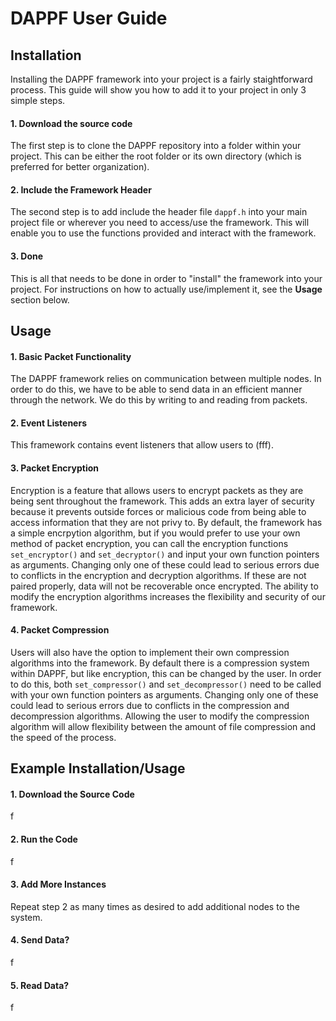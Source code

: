 # DAPPF User Guide

## Installation
Installing the DAPPF framework into your project is a fairly staightforward process. This guide will show you how to add it to your project in only 3 simple steps.

#### 1. Download the source code
The first step is to clone the DAPPF repository into a folder within your project. This can be either the root folder or its own directory
(which is preferred for better organization).

#### 2. Include the Framework Header
The second step is to add include the header file `dappf.h` into your main project file or wherever you need to access/use the framework. This will enable you to use the
functions provided and interact with the framework.

#### 3. Done
This is all that needs to be done in order to "install" the framework into your project. For instructions on how to actually use/implement it, see the **Usage** section below.

## Usage

#### 1. Basic Packet Functionality

The DAPPF framework relies on communication between multiple nodes. In order to do this, we have to be able to send data in an efficient manner through the network.
We do this by writing to and reading from packets.

#### 2. Event Listeners

This framework contains event listeners that allow users to (fff).

#### 3. Packet Encryption

Encryption is a feature that allows users to encrypt packets as they are being sent throughout the framework. This adds an extra layer of security because
it prevents outside forces or malicious code from being able to access information that they are not privy to. By default, the framework has a simple encrpytion algorithm,
but if you would prefer to use your own method of packet encryption, you can call the encryption functions `set_encryptor()` and `set_decryptor()` and input your own function pointers as arguments. Changing only one
of these could lead to serious errors due to conflicts in the encryption and decryption algorithms. If these are not paired properly, data will not be recoverable once
encrypted. The ability to modify the encryption algorithms increases the flexibility and security of our framework.

#### 4. Packet Compression

Users will also have the option to implement their own compression algorithms into the framework. By default there is a compression system within DAPPF, but like encryption,
this can be changed by the user. In order to do this, both `set_compressor()` and `set_decompressor()` need to be called with your own function pointers as arguments. Changing only one of these could lead to serious
errors due to conflicts in the compression and decompression algorithms. Allowing the user to modify the compression algorithm will allow flexibility between the amount of file
compression and the speed of the process.

## Example Installation/Usage

#### 1. Download the Source Code
f

#### 2. Run the Code
f

#### 3. Add More Instances
Repeat step 2 as many times as desired to add additional nodes to the system.

#### 4. Send Data?
f

#### 5. Read Data?
f
